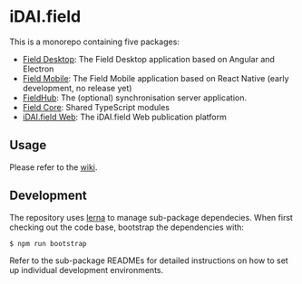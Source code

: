 # iDAI.field

This is a monorepo containing five packages:

* [Field Desktop](desktop): The Field Desktop application based on Angular and Electron
* [Field Mobile](mobile): The Field Mobile application based on React Native (early development, no release yet)
* [FieldHub](server): The (optional) synchronisation server application.
* [Field Core](core): Shared TypeScript modules
* [iDAI.field Web](web): The iDAI.field Web publication platform

## Usage

Please refer to the [wiki](https://github.com/dainst/idai-field/wiki).

## Development

The repository uses [lerna](https://github.com/lerna/lerna) to manage sub-package dependecies.
When first checking out the code base, bootstrap the dependencies with:

    $ npm run bootstrap

Refer to the sub-package READMEs for detailed instructions on how to set up individual
development environments.
